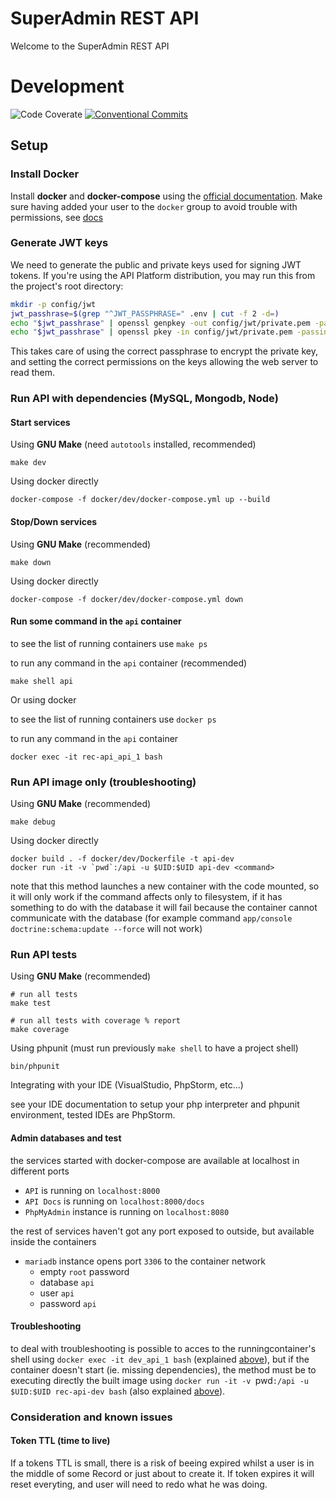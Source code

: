 SuperAdmin REST API
===================

Welcome to the SuperAdmin REST API


# Development

![Code Coverate](https://img.shields.io/badge/coverage-84%25-green)
[![Conventional Commits](https://img.shields.io/badge/Conventional%20Commits-1.0.0-yellow.svg)](https://conventionalcommits.org)

## Setup
### Install Docker
Install **docker** and **docker-compose** using the [official documentation](https://docs.docker.com/install/).
Make sure having added your user to the `docker` group to avoid trouble with permissions, see [docs](https://docs.docker.com/install/linux/linux-postinstall/)

### Generate JWT keys
We need to generate the public and private keys used for signing JWT tokens. If you're using the API Platform distribution, you may run this from the project's root directory:
```sh
mkdir -p config/jwt
jwt_passhrase=$(grep "^JWT_PASSPHRASE=" .env | cut -f 2 -d=)
echo "$jwt_passhrase" | openssl genpkey -out config/jwt/private.pem -pass stdin -aes256 -algorithm rsa -pkeyopt rsa_keygen_bits:4096
echo "$jwt_passhrase" | openssl pkey -in config/jwt/private.pem -passin stdin -out config/jwt/public.pem -pubout
```
This takes care of using the correct passphrase to encrypt the private key, and setting the correct permissions on the keys allowing the web server to read them.

### Run API with dependencies (MySQL, Mongodb, Node)
#### Start services
Using **GNU Make** (need `autotools` installed, recommended)
```
make dev
```
Using docker directly
```
docker-compose -f docker/dev/docker-compose.yml up --build
```
#### Stop/Down services
Using **GNU Make** (recommended)
```
make down
```

Using docker directly
```
docker-compose -f docker/dev/docker-compose.yml down
```

#### Run some command in the `api` container
to see the list of running containers use `make ps`

to run any command in the `api` container (recommended)
```
make shell api
```

Or using docker

to see the list of running containers use `docker ps`

to run any command in the `api` container
```
docker exec -it rec-api_api_1 bash
```

### Run API image only (troubleshooting)
Using **GNU Make** (recommended)
```
make debug 
```

Using docker directly
```
docker build . -f docker/dev/Dockerfile -t api-dev
docker run -it -v `pwd`:/api -u $UID:$UID api-dev <command>
```
note that this method launches a new container with the code mounted, so it will only work if the command affects only to filesystem, if it has something to do with the database it will fail because the container cannot communicate with the database (for example command `app/console doctrine:schema:update --force` will not work)

### Run API tests
Using **GNU Make** (recommended)
```
# run all tests
make test

# run all tests with coverage % report
make coverage
```

Using phpunit (must run previously `make shell` to have a project shell)
```
bin/phpunit
```
Integrating with your IDE (VisualStudio, PhpStorm, etc...)

see your IDE documentation to setup your php interpreter and phpunit environment, tested IDEs are PhpStorm.


#### Admin databases and test
the services started with docker-compose are available at localhost in different ports
* `API` is running on `localhost:8000`
* `API Docs` is running on `localhost:8000/docs`
* `PhpMyAdmin` instance is running on `localhost:8080`

the rest of services haven't got any port exposed to outside, but available inside the containers
* `mariadb` instance opens port `3306` to the container network
  - empty `root` password
  - database `api`
  - user `api`
  - password `api`

#### Troubleshooting
to deal with troubleshooting is possible to acces to the runningcontainer's shell using 
`docker exec -it dev_api_1 bash` (explained [above](#run-some-command-in-the-api-container)),
but if the container doesn't start (ie. missing dependencies), the method must be to executing
directly the built image using `docker run -it -v `pwd`:/api -u $UID:$UID rec-api-dev bash` (also
explained [above](#run-api-image-only)).


### Consideration and known issues
#### Token TTL (time to live)
If a tokens TTL is small, there is a risk of beeing expired whilst a user is in the middle of some Record or just about to create it. If token expires it will reset everyting, and user will need to redo what he was doing.

